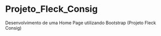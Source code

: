 # Projeto_Fleck_Consig
Desenvolvimento de uma Home Page utilizando Bootstrap (Projeto Fleck Consig) 
